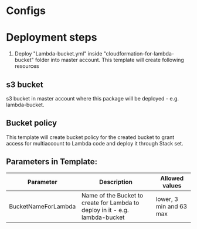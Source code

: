 # Configs

# Deployment steps


1. Deploy "Lambda-bucket.yml" inside "cloudformation-for-lambda-bucket" folder into master account. This template will create following resources
## s3 bucket 
   s3 bucket in master account where this package will be deployed  - e.g. lambda-bucket.

## Bucket policy    
   This template will create bucket policy for the created bucket to grant access for multiaccount to Lambda code and deploy it through Stack set.

## Parameters in Template:

|Parameter           |Description                                                                           |Allowed values |
|--------------------|--------------------------------------------------------------------------------------|---------------|
|BucketNameForLambda | Name of the Bucket to create for Lambda to deploy in it - e.g. lambda-bucket         | lower, 3 min and 63 max |
